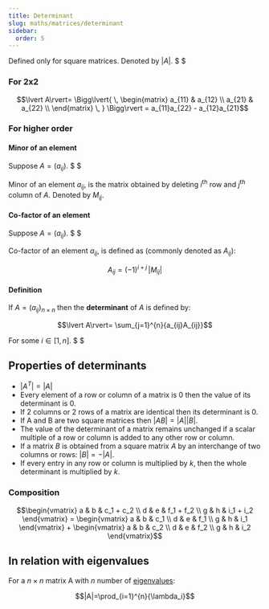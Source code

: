 ```yaml
---
title: Determinant
slug: maths/matrices/determinant
sidebar:
  order: 5
---
```


Defined only for square matrices. Denoted by $\lvert A\rvert$. $ $

### For 2x2

```math
\lvert A\rvert=
\Bigg\lvert{
\,
\begin{matrix}
a_{11} & a_{12} \\
a_{21} & a_{22} \\
\end{matrix}
\,
}
\Bigg\rvert
=
a_{11}a_{22} - a_{12}a_{21}
```

### For higher order

#### Minor of an element

Suppose $A=(a_{ij})$. $ $

Minor of an element $a_{ij}$, is the matrix obtained by deleting $i^{\text{th}}$
row and $j^{\text{th}}$ column of $A$. Denoted by $M_{ij}$.

#### Co-factor of an element

Suppose $A=(a_{ij})$. $ $

Co-factor of an element $a_{ij}$, is defined as (commonly denoted as $A_{ij}$):

```math
A_{ij} = (−1)^{i+j}\,\lvert M_{ij}\rvert
```

#### Definition

If $A = (a_{ij})_{n\times n}$ then the **determinant** of $A$ is defined by:

```math
\lvert A\rvert=
\sum_{j=1}^{n}{a_{ij}A_{ij}}
```

For some $i \in [1,n]$. $ $

## Properties of determinants

- $\big|A^{T}\big|=|A|$
- Every element of a row or column of a matrix is $0$ then the value of its
  determinant is $0$.
- If 2 columns or 2 rows of a matrix are identical then its determinant is $0$.
- If A and B are two square matrices then
  $\lvert{AB}\rvert=\lvert{A}\rvert\lvert{B}\rvert$.
- The value of the determinant of a matrix remains unchanged if a scalar
  multiple of a row or column is added to any other row or column.
- If a matrix $B$ is obtained from a square matrix $A$ by an interchange of two
  columns or rows: $\lvert{B}\rvert=−\lvert{A}\rvert$.
- If every entry in any row or column is multiplied by $k$, then the whole
  determinant is multiplied by $k$.

### Composition

```math
\begin{vmatrix}
   a & b & c_1 + c_2 \\
	 d & e & f_1 + f_2 \\
   g & h & i_1 + i_2
\end{vmatrix}
=
\begin{vmatrix}
   a & b & c_1 \\
	 d & e & f_1 \\
   g & h & i_1
\end{vmatrix}
+
\begin{vmatrix}
   a & b & c_2 \\
	 d & e & f_2 \\
   g & h & i_2
\end{vmatrix}
```

## In relation with eigenvalues

For a $n\times n$ matrix A with $n$ number of
[eigenvalues](/maths/matrices/eigenvalues-eigenvectors/#eigenvalues):

```math
|A|=\prod_{i=1}^{n}{\lambda_i}
```
